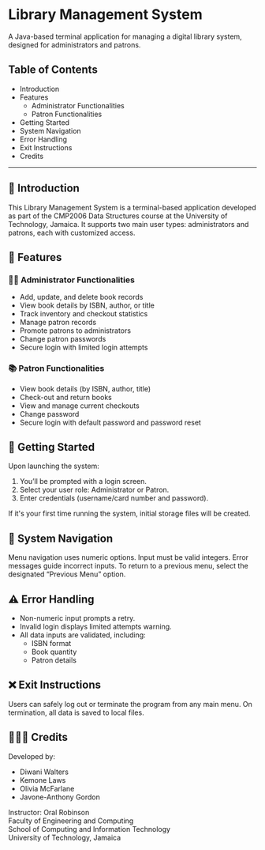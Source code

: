 # Library Management System

A Java-based terminal application for managing a digital library system, designed for administrators and patrons.

## Table of Contents
- Introduction
- Features
  - Administrator Functionalities
  - Patron Functionalities
- Getting Started
- System Navigation
- Error Handling
- Exit Instructions
- Credits

---

## 📘 Introduction

This Library Management System is a terminal-based application developed as part of the CMP2006 Data Structures course at the University of Technology, Jamaica. It supports two main user types: administrators and patrons, each with customized access.

## 🔧 Features

### 👨‍💼 Administrator Functionalities

- Add, update, and delete book records
- View book details by ISBN, author, or title
- Track inventory and checkout statistics
- Manage patron records
- Promote patrons to administrators
- Change patron passwords
- Secure login with limited login attempts

### 📚 Patron Functionalities

- View book details (by ISBN, author, title)
- Check-out and return books
- View and manage current checkouts
- Change password
- Secure login with default password and password reset

## 🚀 Getting Started

Upon launching the system:
1. You’ll be prompted with a login screen.
2. Select your user role: Administrator or Patron.
3. Enter credentials (username/card number and password).

If it's your first time running the system, initial storage files will be created.

## 🧭 System Navigation

Menu navigation uses numeric options. Input must be valid integers. Error messages guide incorrect inputs.
To return to a previous menu, select the designated “Previous Menu” option.

## ⚠️ Error Handling

- Non-numeric input prompts a retry.
- Invalid login displays limited attempts warning.
- All data inputs are validated, including:
  - ISBN format
  - Book quantity
  - Patron details

## ❌ Exit Instructions

Users can safely log out or terminate the program from any main menu. On termination, all data is saved to local files.

## 🧑‍🤝‍🧑 Credits

Developed by:
- Diwani Walters
- Kemone Laws
- Olivia McFarlane
- Javone-Anthony Gordon

Instructor: Oral Robinson  
Faculty of Engineering and Computing  
School of Computing and Information Technology  
University of Technology, Jamaica
